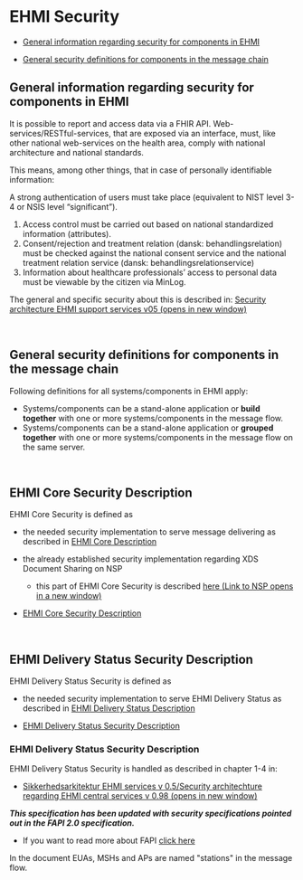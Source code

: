 # EHMI Security 

- [General information regarding security for components in EHMI](#general-information-regarding-security-for-components-in-ehmi)

- [General security definitions for components in the message chain](#general-security-definitions-for-components-in-the-message-chain)

## General information regarding security for components in EHMI

It is possible to report and access data via a FHIR API. Web-services/RESTful-services, that are exposed via an interface, must, like other national web-services on the health area, comply with national architecture and national standards.

This means, among other things, that in case of personally identifiable information:

A strong authentication of users must take place (equivalent to NIST level 3-4 or NSIS level “significant”).

1.  Access control must be carried out based on national standardized information (attributes).
2.  Consent/rejection and treatment relation (dansk: behandlingsrelation) must be checked against the national consent service and the national treatment relation service (dansk: behandlingsrelationservice)
3.  Information about healthcare professionals’ access to personal data must be viewable by the citizen via MinLog. 

The general and specific security about this is described in: <a href="../security/media/Sikkerhedsarkitektur EHMI services v098.pdf" target="_blank">Security architecture EHMI support services v05 (opens in new window)</a>

<br/> 


## General security definitions for components in the message chain

Following definitions for all systems/components in EHMI apply: 

-   Systems/components can be a stand-alone application or **build together** with one or more systems/components in the message flow.
-   Systems/components can be a stand-alone application or **grouped together** with one or more systems/components in the message flow on the same server. 

<br/> 


## EHMI Core Security Description

EHMI Core Security is defined as
- the needed security implementation to serve message delivering as described in [EHMI Core Description](../ecore/index.md#ehmi-core-description)
- the already established security implementation regarding XDS Document Sharing on NSP
    - this part of EHMI Core Security is described <a href="https://www.nspop.dk/display/Web3/E.+Sikkerhed+og+Logning" target="_blank">here (Link to NSP opens in a new window)</a>

- [EHMI Core Security Description](security-specification-of-ehmi-core.md)

<br/> 

## EHMI Delivery Status Security Description

EHMI Delivery Status Security is defined as
- the needed security implementation to serve EHMI Delivery Status as described in [EHMI Delivery Status Description](../eds/index.md#ehmi-delivery-status-description)

- [EHMI Delivery Status Security Description](security-specification-of-ehmi-eds.md)

### EHMI Delivery Status Security Description

EHMI Delivery Status Security is handled as described in chapter 1-4 in:
- <a href="./media/Sikkerhedsarkitektur EHMI services v098.pdf" target="_blank">Sikkerhedsarkitektur EHMI services v 0.5/Security architechture regarding EHMI central services v 0.98 (opens in new window)</a>

<b><i>This specification has been updated with security specifications pointed out in the FAPI 2.0 specification.</i></b>
- If you want to read more about FAPI <a href="https://medium.com/@hidebike712/fapi2-explained-8602e52596e5" target="_blank">click here</a> 


In the document EUAs, MSHs and APs are named "stations" in the message flow.

<br/> 
